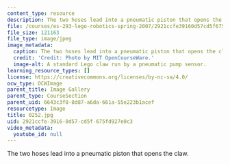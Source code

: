 ```yaml
---
content_type: resource
description: The two hoses lead into a pneumatic piston that opens the claw.
file: /courses/es-293-lego-robotics-spring-2007/2921ccfe39160d57cd5f675fd927e0c3_0253.jpg
file_size: 121163
file_type: image/jpeg
image_metadata:
  caption: The two hoses lead into a pneumatic piston that opens the claw.
  credit: 'Credit: Photo by MIT OpenCourseWare.'
  image-alt: A standard Lego claw run by a pneumatic pump sensor.
learning_resource_types: []
license: https://creativecommons.org/licenses/by-nc-sa/4.0/
ocw_type: OCWImage
parent_title: Image Gallery
parent_type: CourseSection
parent_uid: 6643c3f8-8d87-a6da-661a-55e223b1acef
resourcetype: Image
title: 0252.jpg
uid: 2921ccfe-3916-0d57-cd5f-675fd927e0c3
video_metadata:
  youtube_id: null
---
```

The two hoses lead into a pneumatic piston that opens the claw.